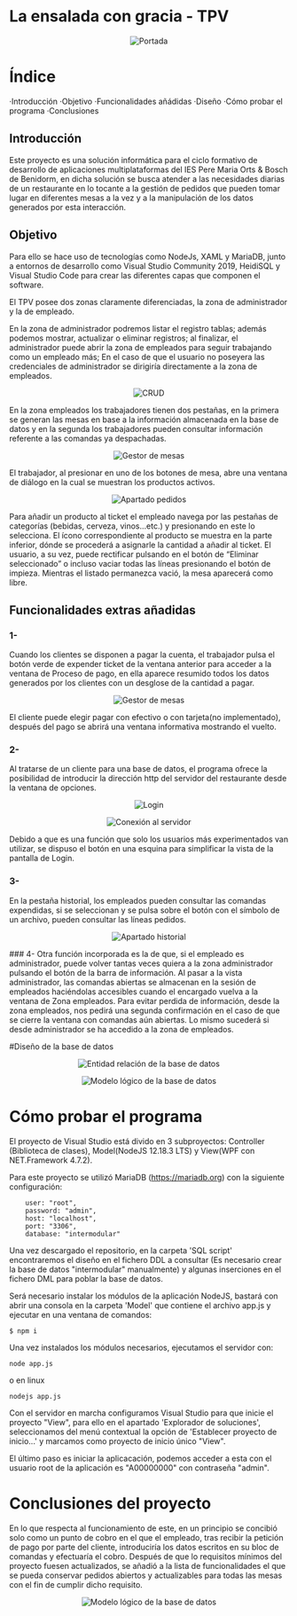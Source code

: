 # La ensalada con gracia - TPV

<p align="center">
  <img src="img/0.png"  title="Portada">
</p>

# Índice
·Introducción
·Objetivo
·Funcionalidades añádidas
·Diseño
·Cómo probar el programa
·Conclusiones

## Introducción

Este proyecto es una solución informática para el ciclo formativo de desarrollo de aplicaciones multiplataformas del IES Pere Maria Orts & Bosch de Benidorm, en dicha solución se busca atender a las necesidades diarias de un restaurante en lo tocante a la gestión de pedidos que pueden tomar lugar en diferentes mesas a la vez y a la manipulación de los datos generados por esta interacción.

## Objetivo

Para ello se hace uso de tecnologías como NodeJs, XAML y MariaDB, junto a entornos de desarrollo como Visual Studio Community 2019, HeidiSQL y Visual Studio Code para crear las diferentes capas que componen el software.

El TPV posee dos zonas claramente diferenciadas, la zona de administrador y la de empleado.

En la zona de administrador podremos listar el registro tablas; además podemos mostrar, actualizar o eliminar registros; al finalizar, el administrador puede abrir la zona de empleados para seguir trabajando como un empleado más; En el caso de que el usuario no poseyera las credenciales de administrador se dirigiría directamente  a la zona de empleados.
<p align="center">
  <img src="img/2.png"  title="CRUD">
</p>

En la zona empleados los trabajadores tienen dos pestañas, en la primera se generan las mesas en base a la información almacenada en la base de datos y en la segunda los trabajadores pueden consultar información referente a las comandas ya despachadas.
<p align="center">
  <img src="img/3.png"  title="Gestor de mesas">
</p>

El trabajador, al presionar en uno de los botones de mesa, abre una ventana de diálogo en la cual se muestran los productos activos.

<p align="center">
  <img src="img/4.png"  title="Apartado pedidos">
</p>
Para añadir un producto al ticket el empleado navega por las pestañas de categorías (bebidas, cerveza, vinos...etc.) y presionando en este lo selecciona. 
El ícono correspondiente al producto se muestra en la parte inferior, dónde se procederá a asignarle la cantidad a añadir al ticket. El usuario, a su vez, puede rectificar pulsando en el botón de “Eliminar seleccionado” o incluso vaciar todas las líneas presionando el botón de  impieza. Mientras el listado permanezca vació, la mesa aparecerá como libre. 


## Funcionalidades extras añadidas
### 1-
Cuando los clientes se disponen a pagar la cuenta, el trabajador pulsa el botón verde de expender ticket de la ventana anterior para acceder a la  ventana de Proceso de pago, en ella aparece resumido todos los datos generados por los clientes con un desglose de la cantidad a pagar.
<p align="center">
  <img src="img/5.png"  title="Gestor de mesas">
</p>

El  cliente puede elegir pagar con efectivo o con tarjeta(no implementado), después del pago se abrirá una ventana informativa mostrando el vuelto.  

### 2-
Al tratarse de un cliente para una base de datos, el programa ofrece la posibilidad de introducir la dirección http del servidor del restaurante desde la ventana de opciones. 
<p align="center">
  <img src="img/5.1.png"  title="Login">
</p>
<p align="center">
  <img src="img/5.2.png"  title="Conexión al servidor">
</p>

Debido a que es una función que solo los usuarios más experimentados van utilizar, se dispuso el botón en una esquina para simplificar la vista  de la pantalla de Login.

### 3-
En la pestaña historial, los empleados pueden consultar las comandas expendidas, si se seleccionan y se pulsa sobre el botón con el símbolo de un archivo, pueden consultar las líneas pedidos.
<p align="center">
  <img src="img/6.png"  title="Apartado historial">
</p>
### 4-
Otra función incorporada es la de que, si el empleado es administrador, puede volver tantas veces quiera a la zona administrador pulsando el botón
de la barra de información. Al pasar a la vista administrador, las comandas abiertas se almacenan en la sesión de empleados  haciéndolas accesibles cuando el encargado vuelva a la ventana de Zona empleados.  Para evitar perdida de información, desde la zona empleados, nos pedirá una  segunda confirmación en el caso de que se cierre la ventana con comandas aún abiertas. Lo mismo sucederá si desde administrador se ha accedido a la zona de empleados.

#Diseño de la base de datos

<p align="center">
  <img src="img/7.png"  title="Entidad relación de la base de datos">
</p>

<p align="center">
  <img src="img/8.png"  title="Modelo lógico de la base de datos">
</p>

# Cómo probar el programa
El proyecto de Visual Studio está divido en 3 subproyectos: Controller (Biblioteca de clases), Model(NodeJS 12.18.3 LTS) y View(WPF con NET.Framework 4.7.2).

Para este proyecto se utilizó MariaDB (https://mariadb.org) con la siguiente configuración:
```console
    user: "root",
    password: "admin",
    host: "localhost",
    port: "3306",
    database: "intermodular"
``` 
Una vez descargado el repositorio, en la carpeta 'SQL script' encontraremos el diseño en el fichero DDL a consultar (Es necesario crear la base de datos "intermodular" manualmente) y algunas inserciones en el fichero DML para poblar la base de datos. 

Será necesario instalar los módulos de la aplicación NodeJS, bastará con abrir una consola en la carpeta 'Model' que contiene el archivo app.js y ejecutar en una ventana de comandos:
```console
$ npm i
```
Una vez instalados los módulos necesarios, ejecutamos el servidor con:
```console
node app.js
```
o en linux
```console
nodejs app.js
```

Con el servidor en marcha configuramos Visual Studio para que inicie el proyecto "View", para ello en el apartado 'Explorador de soluciones', seleccionamos del menú contextual la opción de 'Establecer proyecto de inicio...' y marcamos como proyecto de inicio único "View".

El último paso es iniciar la aplicacación, podemos acceder a esta con el usuario root de la aplicación es "A00000000" con contraseña "admin".

# Conclusiones del proyecto

En lo que respecta al funcionamiento de este, en un principio se concibió solo como un punto de cobro en el que el empleado, tras recibir la petición de pago por parte del cliente, introduciría los datos escritos en su bloc de comandas y efectuaría el cobro. Después de que lo requisitos mínimos del proyecto fuesen actualizados, se añadió a la lista de funcionalidades el que se pueda conservar pedidos abiertos y actualizables para todas las mesas con el fin de cumplir dicho requisito.

<p align="center">
  <img src="img/9.png"  title="Modelo lógico de la base de datos">
</p>
